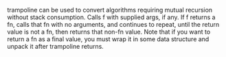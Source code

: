 trampoline can be used to convert algorithms requiring mutual
  recursion without stack consumption. Calls f with supplied args, if
  any. If f returns a fn, calls that fn with no arguments, and
  continues to repeat, until the return value is not a fn, then
  returns that non-fn value. Note that if you want to return a fn as a
  final value, you must wrap it in some data structure and unpack it
  after trampoline returns.
